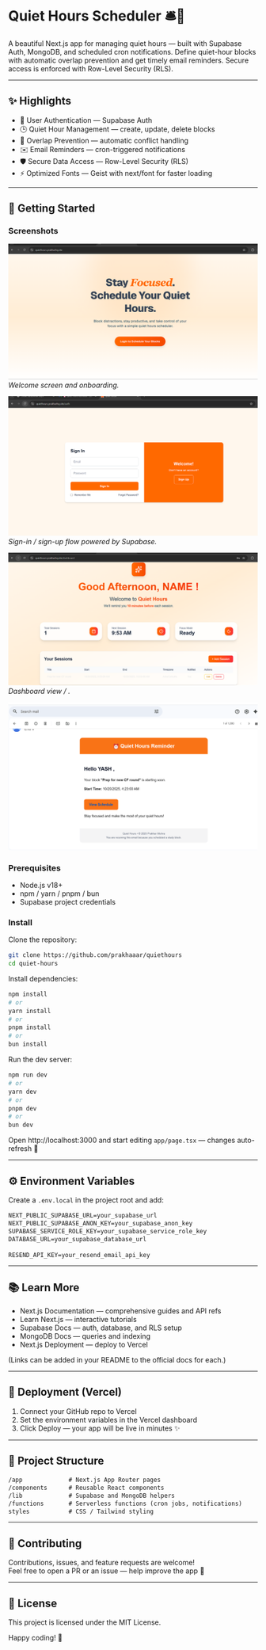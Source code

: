 # Quiet Hours Scheduler 🛎️🌙

A beautiful Next.js app for managing quiet hours — built with Supabase Auth, MongoDB, and scheduled cron notifications. Define quiet-hour blocks with automatic overlap prevention and get timely email reminders. Secure access is enforced with Row-Level Security (RLS).

---

## ✨ Highlights

- 🔐 User Authentication — Supabase Auth
- 🕒 Quiet Hour Management — create, update, delete blocks
- 🚫 Overlap Prevention — automatic conflict handling
- ✉️ Email Reminders — cron-triggered notifications
- 🛡️ Secure Data Access — Row-Level Security (RLS)
- ⚡ Optimized Fonts — Geist with next/font for faster loading

---

## 🧭 Getting Started

### Screenshots

![Welcome Page](/public/welcomepage.png)  
_Welcome screen and onboarding._

![Auth Page](/public/authpage.png)  
_Sign-in / sign-up flow powered by Supabase._

![Dashboard Email](/public/dashboard.png)  
_Dashboard view / ._

![mail](/public/mail.png)

### Prerequisites

- Node.js v18+
- npm / yarn / pnpm / bun
- Supabase project credentials

### Install

Clone the repository:

```bash
git clone https://github.com/prakhaaar/quiethours
cd quiet-hours
```

Install dependencies:

```bash
npm install
# or
yarn install
# or
pnpm install
# or
bun install
```

Run the dev server:

```bash
npm run dev
# or
yarn dev
# or
pnpm dev
# or
bun dev
```

Open http://localhost:3000 and start editing `app/page.tsx` — changes auto-refresh 🔁

---

## ⚙️ Environment Variables

Create a `.env.local` in the project root and add:

```env
NEXT_PUBLIC_SUPABASE_URL=your_supabase_url
NEXT_PUBLIC_SUPABASE_ANON_KEY=your_supabase_anon_key
SUPABASE_SERVICE_ROLE_KEY=your_supabase_service_role_key
DATABASE_URL=your_supabase_database_url

RESEND_API_KEY=your_resend_email_api_key
```

---

## 📚 Learn More

- Next.js Documentation — comprehensive guides and API refs
- Learn Next.js — interactive tutorials
- Supabase Docs — auth, database, and RLS setup
- MongoDB Docs — queries and indexing
- Next.js Deployment — deploy to Vercel

(Links can be added in your README to the official docs for each.)

---

## 🚀 Deployment (Vercel)

1. Connect your GitHub repo to Vercel
2. Set the environment variables in the Vercel dashboard
3. Click Deploy — your app will be live in minutes ✨

---

## 📁 Project Structure

```
/app             # Next.js App Router pages
/components      # Reusable React components
/lib             # Supabase and MongoDB helpers
/functions       # Serverless functions (cron jobs, notifications)
styles           # CSS / Tailwind styling
```

---

## 🤝 Contributing

Contributions, issues, and feature requests are welcome!  
Feel free to open a PR or an issue — help improve the app 💖

---

## 🧾 License

This project is licensed under the MIT License.

Happy coding! 🚀
